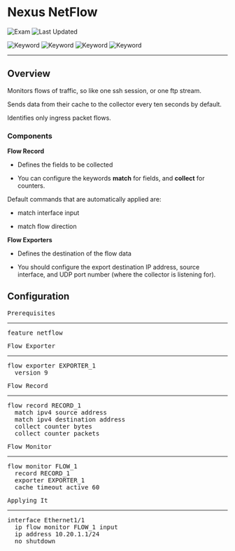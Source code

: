 # Nexus NetFlow

![Exam](https://img.shields.io/badge/DCCOR-8A2BE2)
![Last Updated](https://img.shields.io/badge/Last%20Updated-2024--01--15-blue)

![Keyword](https://img.shields.io/badge/NetFlow-darkgreen)
![Keyword](https://img.shields.io/badge/Flow%20Record-darkgreen)
![Keyword](https://img.shields.io/badge/Flow%20Exporter-darkgreen)
![Keyword](https://img.shields.io/badge/Flow%20Monitor-darkgreen)

<hr>

## Overview

Monitors flows of traffic, so like one ssh session, or one ftp stream.

Sends data from their cache to the collector every ten seconds by default.

Identifies only ingress packet flows.

### Components

**Flow Record**

- Defines the fields to be collected

- You can configure the keywords **match** for fields, and **collect** for counters.

Default commands that are automatically applied are:

- match interface input

- match flow direction

**Flow Exporters**

- Defines the destination of the flow data

- You should configure the export destination IP address, source interface, and UDP port number (where the collector is listening for).

## Configuration

<pre>
<span>Prerequisites</span>
<hr>feature netflow
</pre>

<pre>
<span>Flow Exporter</span>
<hr>flow exporter EXPORTER_1
  version 9
</pre>

<pre>
<span>Flow Record</span>
<hr>flow record RECORD_1
  match ipv4 source address
  match ipv4 destination address
  collect counter bytes
  collect counter packets
</pre>

<pre>
<span>Flow Monitor</span>
<hr>flow monitor FLOW_1
  record RECORD_1
  exporter EXPORTER_1
  cache timeout active 60
</pre>

<pre>
<span>Applying It</span>
<hr>interface Ethernet1/1
  ip flow monitor FLOW_1 input
  ip address 10.20.1.1/24
  no shutdown
</pre>